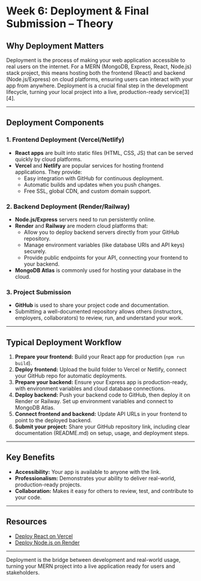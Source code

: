 # Week 6: Deployment & Final Submission – Theory

## Why Deployment Matters

Deployment is the process of making your web application accessible to real users on the internet. For a MERN (MongoDB, Express, React, Node.js) stack project, this means hosting both the frontend (React) and backend (Node.js/Express) on cloud platforms, ensuring users can interact with your app from anywhere. Deployment is a crucial final step in the development lifecycle, turning your local project into a live, production-ready service[3][4].

---

## Deployment Components

### 1. **Frontend Deployment (Vercel/Netlify)**
- **React apps** are built into static files (HTML, CSS, JS) that can be served quickly by cloud platforms.
- **Vercel** and **Netlify** are popular services for hosting frontend applications. They provide:
  - Easy integration with GitHub for continuous deployment.
  - Automatic builds and updates when you push changes.
  - Free SSL, global CDN, and custom domain support.

### 2. **Backend Deployment (Render/Railway)**
- **Node.js/Express** servers need to run persistently online.
- **Render** and **Railway** are modern cloud platforms that:
  - Allow you to deploy backend servers directly from your GitHub repository.
  - Manage environment variables (like database URIs and API keys) securely.
  - Provide public endpoints for your API, connecting your frontend to your backend.
- **MongoDB Atlas** is commonly used for hosting your database in the cloud.

### 3. **Project Submission**
- **GitHub** is used to share your project code and documentation.
- Submitting a well-documented repository allows others (instructors, employers, collaborators) to review, run, and understand your work.

---

## Typical Deployment Workflow

1. **Prepare your frontend:** Build your React app for production (`npm run build`).
2. **Deploy frontend:** Upload the build folder to Vercel or Netlify, connect your GitHub repo for automatic deployments.
3. **Prepare your backend:** Ensure your Express app is production-ready, with environment variables and cloud database connections.
4. **Deploy backend:** Push your backend code to GitHub, then deploy it on Render or Railway. Set up environment variables and connect to MongoDB Atlas.
5. **Connect frontend and backend:** Update API URLs in your frontend to point to the deployed backend.
6. **Submit your project:** Share your GitHub repository link, including clear documentation (README.md) on setup, usage, and deployment steps.

---

## Key Benefits

- **Accessibility:** Your app is available to anyone with the link.
- **Professionalism:** Demonstrates your ability to deliver real-world, production-ready projects.
- **Collaboration:** Makes it easy for others to review, test, and contribute to your code.

---

## Resources

- [Deploy React on Vercel](https://vercel.com/docs/concepts/projects/overview)
- [Deploy Node.js on Render](https://render.com/docs/deploy-node-express-app)

---

Deployment is the bridge between development and real-world usage, turning your MERN project into a live application ready for users and stakeholders.
